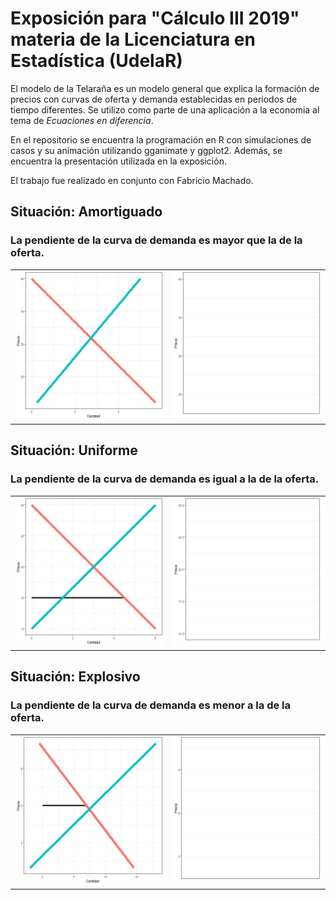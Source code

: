 # Exposición para "Cálculo III 2019" materia de la Licenciatura en Estadística (UdelaR) 

El modelo de la Telaraña es un modelo general que explica la formación de precios con curvas de oferta y demanda establecidas en periodos de tiempo diferentes.
Se utilizo como parte de una aplicación a la economia al tema de *Ecuaciones en diferencia*. 

En el repositorio se encuentra la programación en R con simulaciones de casos y su animación utilizando gganimate y ggplot2. Además, se encuentra la presentación utilizada en la exposición.

El trabajo fue realizado en conjunto con Fabricio Machado.

## Situación: Amortiguado
### La pendiente de la curva de demanda es mayor que la de la oferta. 

<table>
<tbody>
<tr>
<td>
<img src="GME1A.gif">
</td>
<td>
<img src="MovPE1.gif">
</td>
</tr>
</tbody>
</table>

## Situación: Uniforme
### La pendiente de la curva de demanda es igual a la de la oferta. 

<table>
<tbody>
<tr>
<td>
<img src="GME2A.gif">
</td>
<td>
<img src="MovPE2.gif">
</td>
</tr>
</tbody>
</table>

## Situación: Explosivo
### La pendiente de la curva de demanda es menor a la de la oferta. 

<table>
<tbody>
<tr>
<td>
<img src="GME3A.gif">
</td>
<td>
<img src="MovPE3.gif">
</td>
</tr>
</tbody>
</table>






